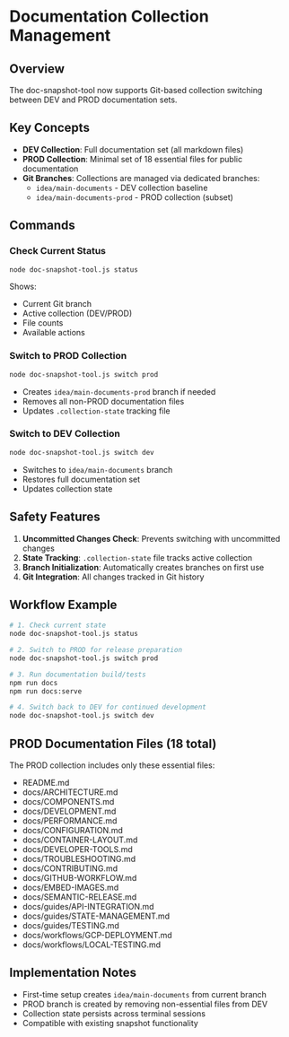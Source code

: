# Documentation Collection Management

## Overview
The doc-snapshot-tool now supports Git-based collection switching between DEV and PROD documentation sets.

## Key Concepts

- **DEV Collection**: Full documentation set (all markdown files)
- **PROD Collection**: Minimal set of 18 essential files for public documentation
- **Git Branches**: Collections are managed via dedicated branches:
  - `idea/main-documents` - DEV collection baseline
  - `idea/main-documents-prod` - PROD collection (subset)

## Commands

### Check Current Status
```bash
node doc-snapshot-tool.js status
```
Shows:
- Current Git branch
- Active collection (DEV/PROD)
- File counts
- Available actions

### Switch to PROD Collection
```bash
node doc-snapshot-tool.js switch prod
```
- Creates `idea/main-documents-prod` branch if needed
- Removes all non-PROD documentation files
- Updates `.collection-state` tracking file

### Switch to DEV Collection
```bash
node doc-snapshot-tool.js switch dev
```
- Switches to `idea/main-documents` branch
- Restores full documentation set
- Updates collection state

## Safety Features

1. **Uncommitted Changes Check**: Prevents switching with uncommitted changes
2. **State Tracking**: `.collection-state` file tracks active collection
3. **Branch Initialization**: Automatically creates branches on first use
4. **Git Integration**: All changes tracked in Git history

## Workflow Example

```bash
# 1. Check current state
node doc-snapshot-tool.js status

# 2. Switch to PROD for release preparation
node doc-snapshot-tool.js switch prod

# 3. Run documentation build/tests
npm run docs
npm run docs:serve

# 4. Switch back to DEV for continued development
node doc-snapshot-tool.js switch dev
```

## PROD Documentation Files (18 total)

The PROD collection includes only these essential files:
- README.md
- docs/ARCHITECTURE.md
- docs/COMPONENTS.md
- docs/DEVELOPMENT.md
- docs/PERFORMANCE.md
- docs/CONFIGURATION.md
- docs/CONTAINER-LAYOUT.md
- docs/DEVELOPER-TOOLS.md
- docs/TROUBLESHOOTING.md
- docs/CONTRIBUTING.md
- docs/GITHUB-WORKFLOW.md
- docs/EMBED-IMAGES.md
- docs/SEMANTIC-RELEASE.md
- docs/guides/API-INTEGRATION.md
- docs/guides/STATE-MANAGEMENT.md
- docs/guides/TESTING.md
- docs/workflows/GCP-DEPLOYMENT.md
- docs/workflows/LOCAL-TESTING.md

## Implementation Notes

- First-time setup creates `idea/main-documents` from current branch
- PROD branch is created by removing non-essential files from DEV
- Collection state persists across terminal sessions
- Compatible with existing snapshot functionality